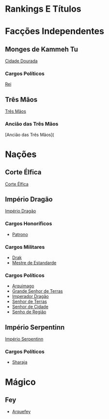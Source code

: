 <!-- TITLE: Rankings E Títulos -->
<!-- SUBTITLE: Visão geral sobre Rankings E Títulos -->

# Rankings E Títulos
# **Facções Independentes**
## Monges de Kammeh Tu
[Cidade Dourada](http://localhost/faccoes/faccoes-independentes/os-monges-de-kammeh-tu#os-monges-de-kammeh-tu)
### Cargos Políticos
[Rei](http://localhost/rankings-e-titulos/rei-cidade-dourada#rei-cidade-dourada)

## Três Mãos
[Três Mãos]()
### Ancião das Três Mãos
[Ancião das Três Mãos](

# **Nações**
## Corte Élfica
[Corte Élfica](http://localhost/faccoes/nacoes/corte-elfica#corte-elfica)

## Império Dragão
[Império Dragão](http://localhost/faccoes/nacoes/imperio-dragao#imperio-dragao)
### Cargos Honoríficos
* [Patrono](http://localhost/rankings-e-titulos/patrono#patrono)
 
 ### Cargos Militares
* [Drak](http://localhost/rankings-e-titulos/drak#drak)
* [Mestre de Estandarde](http://localhost/rankings-e-titulos/mestre-de-estandarde#mestre-de-estandarde)
 
### Cargos Políticos
* [Arquimago](http://localhost/rankings-e-titulos/arquimago#arquimago)
* [Grande Senhor de Terras](http://localhost/rankings-e-titulos/grande-senhor-de-terras#grande-senhor-de-terras)
* [Imperador Dragão](http://localhost/rankings-e-titulos/imperador-dragao#imperador-dragao)
* [Senhor de Terras](http://localhost/rankings-e-titulos/senhor-de-terras#senhor-de-terras)
* [Senhor de Cidade](http://localhost/rankings-e-titulos/senhor-de-cidade#senhor-de-cidade)
* [Senho de Região](http://localhost/rankings-e-titulos/senhor-de-regiao#senhor-de-regiao)

## Império Serpentinn
[Império Serpentinn](http://localhost/faccoes/nacoes/imperio-serpentinn#imperio-serpentinn)
### Cargos Políticos
* [Sharaja](http://localhost/rankings-e-titulos/sharaja#sharaja)

# **Mágico**
## Fey
* [Arquefey](http://localhost/rankings-e-titulos/arquefey#arquefey)